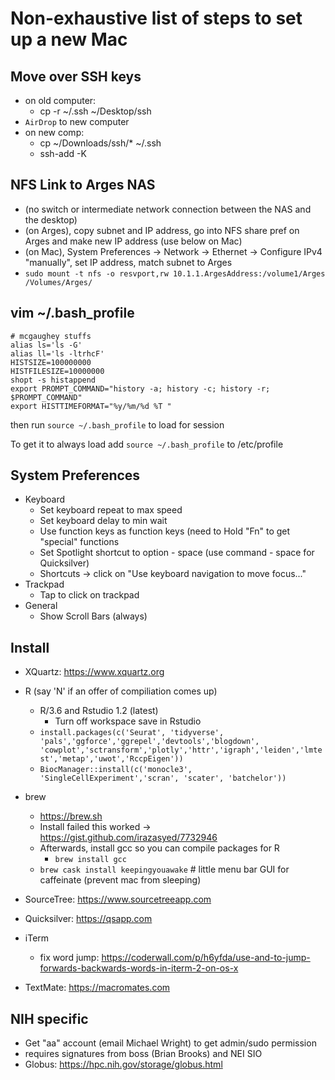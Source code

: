 # Non-exhaustive list of steps to set up a new Mac
  
## Move over SSH keys
  - on old computer:
    - cp -r ~/.ssh ~/Desktop/ssh
  - `AirDrop` to new computer
  - on new comp:
    - cp ~/Downloads/ssh/* ~/.ssh
    - ssh-add -K

## NFS Link to Arges NAS
  - (no switch or intermediate network connection between the NAS and the desktop)
  - (on Arges), copy subnet and IP address, go into NFS share pref on Arges and make new IP address (use below on Mac)
  - (on Mac), System Preferences -> Network -> Ethernet -> Configure IPv4 "manually", set IP address, match subnet to Arges
  - `sudo mount -t nfs -o resvport,rw 10.1.1.ArgesAddress:/volume1/Arges /Volumes/Arges/`
  
## vim ~/.bash_profile
```
# mcgaughey stuffs
alias ls='ls -G'
alias ll='ls -ltrhcF'
HISTSIZE=100000000
HISTFILESIZE=10000000
shopt -s histappend
export PROMPT_COMMAND="history -a; history -c; history -r; $PROMPT_COMMAND"
export HISTTIMEFORMAT="%y/%m/%d %T "
```
then run `source ~/.bash_profile` to load for session

To get it to always load add `source ~/.bash_profile` to /etc/profile


## System Preferences
  - Keyboard
    - Set keyboard repeat to max speed
    - Set keyboard delay to min wait
    - Use function keys as function keys (need to Hold "Fn" to get "special" functions
    - Set Spotlight shortcut to option - space (use command - space for Quicksilver)
    - Shortcuts -> click on "Use keyboard navigation to move focus..."
  - Trackpad
    - Tap to click on trackpad
  - General
    - Show Scroll Bars (always)
 
## Install

  - XQuartz: https://www.xquartz.org
  - R (say 'N' if an offer of compiliation comes up)
    - R/3.6 and Rstudio 1.2 (latest)
      - Turn off workspace save in Rstudio
    - `install.packages(c('Seurat', 'tidyverse', 'pals','ggforce','ggrepel','devtools','blogdown',  'cowplot','sctransform','plotly','httr','igraph','leiden','lmtest','metap','uwot','RccpEigen'))`
    - `BiocManager::install(c('monocle3', 'SingleCellExperiment','scran', 'scater', 'batchelor'))`

  - brew
    - https://brew.sh
    - Install failed this worked -> https://gist.github.com/irazasyed/7732946
    - Afterwards, install gcc so you can compile packages for R
      - `brew install gcc`
    - `brew cask install keepingyouawake` # little menu bar GUI for caffeinate (prevent mac from sleeping)

  - SourceTree: https://www.sourcetreeapp.com
  
  - Quicksilver: https://qsapp.com

  - iTerm
    - fix word jump: https://coderwall.com/p/h6yfda/use-and-to-jump-forwards-backwards-words-in-iterm-2-on-os-x
    
  - TextMate: https://macromates.com
  
## NIH specific
  - Get "aa" account (email Michael Wright) to get admin/sudo permission
  - requires signatures from boss (Brian Brooks) and NEI SIO
  - Globus: https://hpc.nih.gov/storage/globus.html
